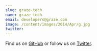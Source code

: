 ```yaml
---
slug: graze-tech
name: graze tech
email: developers@graze.com
image: /content/images/2014/Apr/g.jpg
twitter: 
---
```


Find us on <a href="https://github.com/graze">GitHub</a> or follow us on <a href="https://twitter.com/snack_overflow">Twitter</a>.
